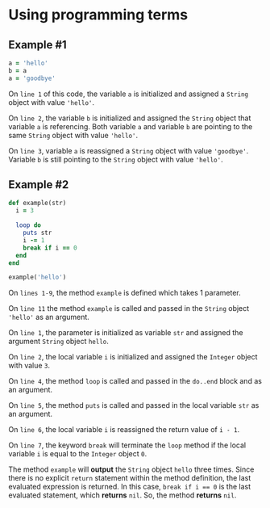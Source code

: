 # Using programming terms

## Example #1

```ruby
a = 'hello'
b = a
a = 'goodbye'
```

On `line 1` of this code, the variable `a` is initialized and assigned a `String` object with value `'hello'`.

On `line 2`, the variable `b` is initialized and assigned the `String` object that variable `a` is referencing. Both variable `a` and variable `b` are pointing to the same `String` object with value `'hello'`.

On `line 3`, variable `a` is reassigned a `String` object with value `'goodbye'`. Variable `b` is still pointing to the `String` object with value `'hello'`.

## Example #2

```ruby
def example(str)
  i = 3

  loop do
    puts str
    i -= 1
    break if i == 0
  end
end

example('hello')
```

On `lines 1-9`, the method `example` is defined which takes 1 parameter.

On `line 11` the method `example` is called and passed in the `String` object `'hello'` as an argument.

On `line 1`, the parameter is initialized as variable `str` and assigned the argument `String` object `hello`.

On `line 2`, the local variable `i` is initialized and assigned the `Integer` object with value `3`.

On `line 4`, the method `loop` is called and passed in the `do..end` block and as an argument.

On `line 5`, the method `puts` is called and passed in the local variable `str` as an argument.

On `line 6`, the local variable `i` is reassigned the return value of `i - 1`.

On `line 7`, the keyword `break` will terminate the `loop` method if the local variable `i` is equal to the `Integer` object `0`.

The method `example` will **output** the `String` object `hello` three times. Since there is no explicit `return` statement within the method definition, the last evaluated expression is returned. In this case, `break if i == 0` is the last evaluated statement, which **returns** `nil`. So, the method **returns** `nil`.
